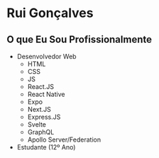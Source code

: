 # Rui Gonçalves

## O que Eu Sou Profissionalmente
* Desenvolvedor Web
  * HTML
  * CSS
  * JS
  * React.JS
  * React Native
  * Expo
  * Next.JS
  * Express.JS
  * Svelte
  * GraphQL
  * Apollo Server/Federation
* Estudante (12º Ano)
